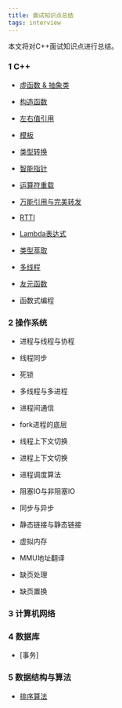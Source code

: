 ```yaml
---
title: 面试知识点总结
tags: interview
---
```



本文将对C++面试知识点进行总结。

<!--more-->

### 1 C++

+ [虚函数 & 抽象类](https://cafory.github.io/2022/08/22/cpp-virtual.html) 

+ [构造函数](https://cafory.github.io/2022/08/22/cpp-construct-function.html) 

+ [左右值引用](https://cafory.github.io/2022/08/22/cpp-lv-rv.html) 

+ [模板](https://cafory.github.io/2022/08/22/cpp-template.html)  

+ [类型转换](https://cafory.github.io/2022/08/22/cpp-type-cast.html)  

+ [智能指针](https://cafory.github.io/2022/08/22/cpp-smart-pointer.html)  

+ [运算符重载](https://cafory.github.io/2022/08/22/cpp-virtual.html)  

+ [万能引用与完美转发](https://cafory.github.io/2022/08/23/cpp-move-and-forward.html) 

+ [RTTI](https://cafory.github.io/2022/08/25/cpp-RTTI.html)  

+ [Lambda表达式](https://cafory.github.io/2022/08/29/cpp-lambda.html) 

+ [类型萃取](https://cafory.github.io/2022/08/29/cpp-type-traits.html) 

+ [多线程](https://cafory.github.io/2022/08/29/cpp-multi-thread.html) 

+ [友元函数](https://cafory.github.io/2022/08/29/cpp-friend.html) 

+ 函数式编程

### 2 操作系统

+ 进程与线程与协程

+ 线程同步

+ 死锁

+ 多线程与多进程

+ 进程间通信

+ fork进程的底层

+ 线程上下文切换

+ 进程上下文切换

+ 进程调度算法

+ 阻塞IO与非阻塞IO

+ 同步与异步

+ 静态链接与静态链接

+ 虚拟内存

+ MMU地址翻译

+ 缺页处理

+ 缺页置换



### 3 计算机网络


### 4 数据库

+ [事务]

### 5 数据结构与算法

+ [排序算法](https://cafory.github.io/2022/08/24/algorithm-sort.html)